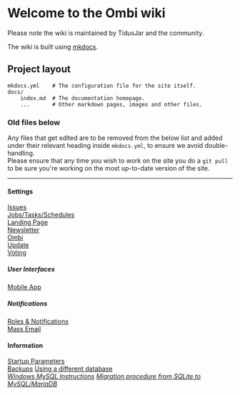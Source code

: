 # Welcome to the Ombi wiki

Please note the wiki is maintained by TidusJar and the community.  

The wiki is built using [mkdocs](https://www.mkdocs.org).

## Project layout

    mkdocs.yml    # The configuration file for the site itself.
    docs/
        index.md  # The documentation homepage.
        ...       # Other markdown pages, images and other files.

### Old files below

Any files that get edited are to be removed from the below list and added under their relevant heading inside `mkdocs.yml`, to ensure we avoid double-handling.  
Please ensure that any time you wish to work on the site you do a `git pull` to be sure you're working on the most up-to-date version of the site.

---

#### Settings

[Issues](https://github.com/tidusjar/Ombi/wiki/Issue-Settings)  
[Jobs/Tasks/Schedules](https://github.com/tidusjar/Ombi/wiki/Jobs-Tasks-Schedules)  
[Landing Page](https://github.com/tidusjar/Ombi/wiki/Landing-Page-Settings)  
[Newsletter](https://github.com/tidusjar/Ombi/wiki/Newsletter-Settings)  
[Ombi](https://github.com/tidusjar/Ombi/wiki/Ombi-Settings)  
[Update](https://github.com/tidusjar/Ombi/wiki/Update-Settings)  
[Voting](https://github.com/tidusjar/Ombi/wiki/Vote-Settings)

##### User Interfaces

[Mobile App](https://github.com/tidusjar/Ombi/wiki/Mobile-App-Setup)  

##### **Notifications**

[Roles & Notifications](https://github.com/tidusjar/Ombi/wiki/Roles-and-Notifications)  
[Mass Email](https://github.com/tidusjar/Ombi/wiki/Mass-Email)

#### **Information**

[Startup Parameters](https://github.com/tidusjar/Ombi/wiki/Startup-Parameters)  
[Backups](https://github.com/tidusjar/Ombi/wiki/Backups)
[Using a different database](https://github.com/tidusjar/Ombi/wiki/Using-a-different-database)  
[_Windows MySQL Instructions_](https://github.com/tidusjar/Ombi/wiki/Using-a-different-database-(MySQL)-on-Windows)
[_Migration procedure from SQLite to MySQL/MariaDB_](https://github.com/tidusjar/Ombi/wiki/Migration-procedure-from-SQLite-to-MySQL-or-MariaDB)

